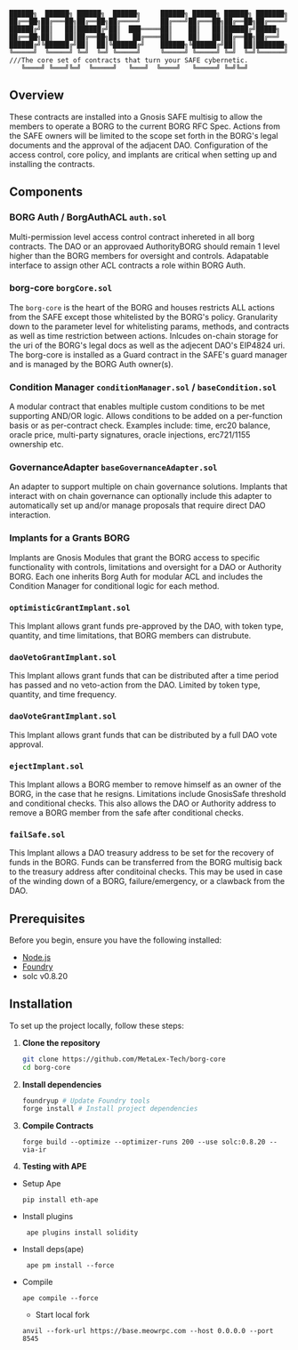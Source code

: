 ```
██████╗  ██████╗ ██████╗  ██████╗     ██████╗ ██████╗ ██████╗ ███████╗
██╔══██╗██╔═══██╗██╔══██╗██╔════╝     ██╔═══╝██╔═══██╗██╔══██╗██╔════╝
██████╔╝██║   ██║██████╔╝██║  ███═════██║    ██║   ██║██████╔╝█████╗  
██╔══██╗██║   ██║██╔══██╗██║   ██╔════██║    ██║   ██║██╔══██╗██╔══╝  
██████╔╝╚██████╔╝██║  ██║╚██████╔╝    ██████╗╚██████╔╝██║  ██║███████╗
╚═════╝  ╚═════╝ ╚═╝  ╚═╝ ╚═════╝     ╚═════╝ ╚═════╝ ╚═╝  ╚═╝╚══════╝  
///The core set of contracts that turn your SAFE cybernetic.
   ╚════╝ ╚═══╝╚═╝  ╚═════╝   ╚═══╝  ╚════╝   ╚═════╝ ╚═╝╚═╝
```

## Overview
These contracts are installed into a Gnosis SAFE multisig to allow the members to operate a BORG to the current BORG RFC Spec. Actions from the SAFE owners will be limited to the scope set forth in the BORG's legal documents and the approval of the adjacent DAO. Configuration of the access control, core policy, and implants are critical when setting up and installing the contracts.

## Components

### BORG Auth / BorgAuthACL `auth.sol`

Multi-permission level access control contract inhereted in all borg contracts. The DAO or an approvaed AuthorityBORG should remain 1 level higher than the BORG members for oversight and controls. Adapatable interface to assign other ACL contracts a role within BORG Auth.

### borg-core `borgCore.sol`
The `borg-core` is the heart of the BORG and houses restricts ALL actions from the SAFE except those whitelisted by the BORG's policy. Granularity down to the parameter level for whitelisting params, methods, and contracts as well as time restriction between actions. Inlcudes on-chain storage for the uri of the BORG's legal docs as well as the adjecent DAO's EIP4824 uri. The borg-core is installed as a Guard contract in the SAFE's guard manager and is managed by the BORG Auth owner(s).

### Condition Manager `conditionManager.sol` / `baseCondition.sol`
A modular contract that enables multiple custom conditions to be met supporting AND/OR logic. Allows conditions to be added on a per-function basis or as per-contract check. Examples include: time, erc20 balance, oracle price, multi-party signatures, oracle injections, erc721/1155 ownership etc.

### GovernanceAdapter `baseGovernanceAdapter.sol`
An adapter to support multiple on chain governance solutions. Implants that interact with on chain governance can optionally include this adapter to automatically set up and/or manage proposals that require direct DAO interaction.

### Implants for a Grants BORG
Implants are Gnosis Modules that grant the BORG access to specific functionality with controls, limitations and oversight for a DAO or Authority BORG. Each one inherits Borg Auth for modular ACL and includes the Condition Manager for conditional logic for each method.

### `optimisticGrantImplant.sol`
This Implant allows grant funds pre-approved by the DAO, with token type, quantity, and time limitations, that BORG members can distrubute.

### `daoVetoGrantImplant.sol`
This Implant allows grant funds that can be distributed after a time period has passed and no veto-action from the DAO. Limited by token type, quantity, and time frequency.

### `daoVoteGrantImplant.sol`
This Implant allows grant funds that can be distributed by a full DAO vote approval.

### `ejectImplant.sol`
This Implant allows a BORG member to remove himself as an owner of the BORG, in the case that he resigns. Limitations include GnosisSafe threshold and conditional checks. This also allows the DAO or Authority address to remove a BORG member from the safe after conditional checks.

### `failSafe.sol`
This Implant allows a DAO treasury address to be set for the recovery of funds in the BORG. Funds can be transferred from the BORG multisig back to the treasury address after conditoinal checks. This may be used in case of the winding down of a BORG, failure/emergency, or a clawback from the DAO.


## Prerequisites

Before you begin, ensure you have the following installed:
- [Node.js](https://nodejs.org/)
- [Foundry](https://book.getfoundry.sh/getting-started/installation.html)
- solc v0.8.20

## Installation

To set up the project locally, follow these steps:

1. **Clone the repository**
   ```bash
   git clone https://github.com/MetaLex-Tech/borg-core
   cd borg-core
   ```
   
2. **Install dependencies**
   ```bash
   foundryup # Update Foundry tools
   forge install # Install project dependencies
   ```
3. **Compile Contracts**

    ```base
    forge build --optimize --optimizer-runs 200 --use solc:0.8.20 --via-ir
    ```

4. **Testing with APE**
 - Setup Ape
    ```base
    pip install eth-ape
   ```
 - Install plugins 
   ```base
    ape plugins install solidity 
   ```
 - Install deps(ape)

   ```base
    ape pm install --force  
   ```
 - Compile 
   ```
   ape compile --force
   ```

   - Start local fork
   ```
   anvil --fork-url https://base.meowrpc.com --host 0.0.0.0 --port 8545
   ```